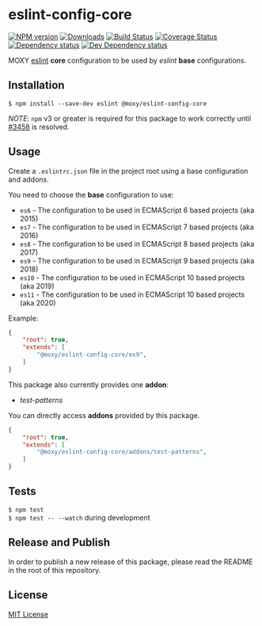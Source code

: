 # eslint-config-core

[![NPM version][npm-image]][npm-url] [![Downloads][downloads-image]][npm-url] [![Build Status][travis-image]][travis-url] [![Coverage Status][codecov-image]][codecov-url] [![Dependency status][david-dm-image]][david-dm-url] [![Dev Dependency status][david-dm-dev-image]][david-dm-dev-url]

[npm-url]:https://npmjs.org/package/@moxy/eslint-config-core
[npm-image]:https://img.shields.io/npm/v/@moxy/eslint-config-core.svg
[downloads-image]:https://img.shields.io/npm/dm/@moxy/eslint-config-core.svg
[travis-url]:https://travis-ci.org/moxystudio/eslint-config-core
[travis-image]:https://img.shields.io/travis/moxystudio/eslint-config-core/master.svg
[codecov-url]:https://codecov.io/gh/moxystudio/eslint-config-core
[codecov-image]:https://img.shields.io/codecov/c/github/moxystudio/eslint-config-core/master.svg
[david-dm-url]:https://david-dm.org/moxystudio/eslint-config-core
[david-dm-image]:https://img.shields.io/david/moxystudio/eslint-config-core.svg
[david-dm-dev-url]:https://david-dm.org/moxystudio/eslint-config-core?type=dev
[david-dm-dev-image]:https://img.shields.io/david/dev/moxystudio/eslint-config-core.svg

MOXY [eslint](http://eslint.org/) **core** configuration to be used by _eslint_ **base** configurations.


## Installation

`$ npm install --save-dev eslint @moxy/eslint-config-core`

*NOTE*: `npm` v3 or greater is required for this package to work correctly until [#3458](https://github.com/eslint/eslint/issues/3458) is resolved.


## Usage

Create a `.eslintrc.json` file in the project root using a base configuration and addons.

You need to choose the **base** configuration to use:

- `es6` - The configuration to be used in ECMAScript 6 based projects (aka 2015)
- `es7` - The configuration to be used in ECMAScript 7 based projects (aka 2016)
- `es8` - The configuration to be used in ECMAScript 8 based projects (aka 2017)
- `es9` - The configuration to be used in ECMAScript 9 based projects (aka 2018)
- `es10` - The configuration to be used in ECMAScript 10 based projects (aka 2019)
- `es11` - The configuration to be used in ECMAScript 10 based projects (aka 2020)

Example:

```json
{
    "root": true,
    "extends": [
        "@moxy/eslint-config-core/es9",
    ]
}
```

This package also currently provides one **addon**:
- _test-patterns_
  
You can directly access **addons** provided by this package.

```json
{
    "root": true,
    "extends": [
        "@moxy/eslint-config-core/addons/test-patterns",
    ]
}
```


## Tests

`$ npm test`   
`$ npm test -- --watch` during development

## Release and Publish

In order to publish a new release of this package, please read the README in the root of this repository.

## License

[MIT License](http://opensource.org/licenses/MIT)
